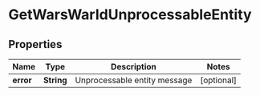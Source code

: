 
# GetWarsWarIdUnprocessableEntity

## Properties
Name | Type | Description | Notes
------------ | ------------- | ------------- | -------------
**error** | **String** | Unprocessable entity message |  [optional]



